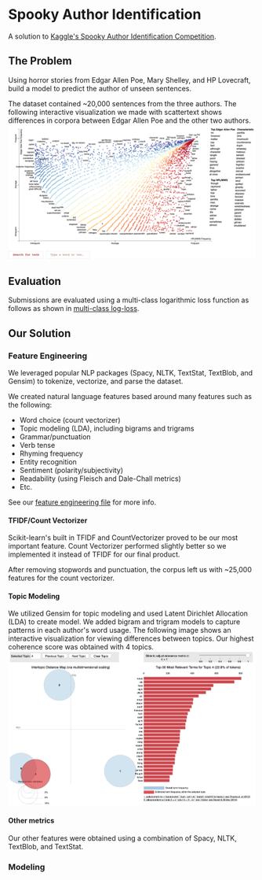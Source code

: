 # Spooky Author Identification
A solution to [Kaggle's Spooky Author Identification Competition](https://www.kaggle.com/c/spooky-author-identification).

## The Problem
Using horror stories from Edgar Allen Poe, Mary Shelley, and HP Lovecraft, build a model to predict the author of unseen sentences.  

The dataset contained ~20,000 sentences from the three authors. The following interactive visualization we made with scattertext shows differences in corpora between Edgar Allen Poe and the other two authors.
![scatterText visualization](scatter_text_vis.png)

## Evaluation
Submissions are evaluated using a multi-class logarithmic loss function as follows as shown in [multi-class log-loss]('https://www.kaggle.com/c/spooky-author-identification/overview/evaluation').

## Our Solution

### Feature Engineering
We leveraged popular NLP packages (Spacy, NLTK, TextStat, TextBlob, and Gensim) to tokenize, vectorize, and parse the dataset.

We created natural language features based around many features such as the following:
- Word choice (count vectorizer)
- Topic modeling (LDA), including bigrams and trigrams
- Grammar/punctuation
- Verb tense
- Rhyming frequency
- Entity recognition
- Sentiment (polarity/subjectivity)
- Readability (using Fleisch and Dale-Chall metrics)
- Etc.

See our [feature engineering file](https://github.com/jeremyreikes/author_classification/blob/master/feature_engineering.py) for more info.

#### TFIDF/Count Vectorizer
Scikit-learn's built in TFIDF and CountVectorizer proved to be our most important feature.  Count Vectorizer performed slightly better so we implemented it instead of TFIDF for our final product.  

After removing stopwords and punctuation, the corpus left us with ~25,000 features for the count vectorizer.

#### Topic Modeling
We utilized Gensim for topic modeling and used Latent Dirichlet Allocation (LDA) to create model.  We added bigram and trigram models to capture patterns in each author's word usage.  The following image shows an interactive visualization for viewing differences between topics.  Our highest coherence score was obtained with 4 topics.
![topicModeling visualization](topic_modeling_vis.png)

#### Other metrics
Our other features were obtained using a combination of Spacy, NLTK, TextBlob, and TextStat.

### Modeling 
